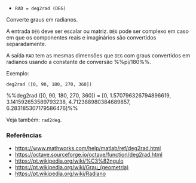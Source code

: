 * `RAD = deg2rad (DEG)`

Converte graus em radianos.

A entrada `DEG` deve ser escalar ou matriz. `DEG` pode ser complexo em
caso em que os componentes reais e imaginários são convertidos
separadamente.

A saída `RAD` tem as mesmas dimensões que `DEG` com graus
convertidos em radianos usando a constante de conversão %%pi/180%%.

Exemplo:

`deg2rad ([0, 90, 180, 270, 360])`

%%deg2rad ([0, 90, 180, 270, 360]) = [0, 1.570796326794896619, 3.141592653589793238, 4.712388980384689857, 6.283185307179586476]%%

Veja também: `rad2deg`.

### Referências

* https://www.mathworks.com/help/matlab/ref/deg2rad.html
* https://octave.sourceforge.io/octave/function/deg2rad.html
* https://pt.wikipedia.org/wiki/%C3%82ngulo
* https://pt.wikipedia.org/wiki/Grau_(geometria)
* https://pt.wikipedia.org/wiki/Radiano
